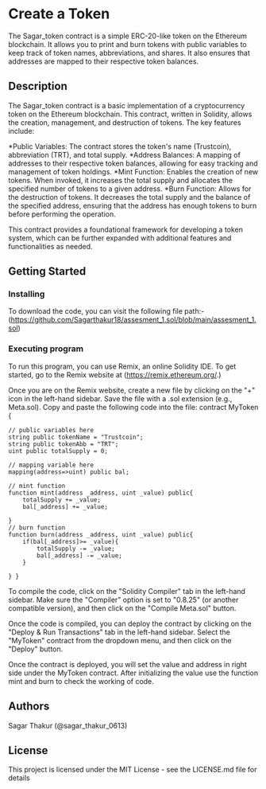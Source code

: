# Create a Token

The Sagar_token contract is a simple ERC-20-like token on the Ethereum blockchain. It allows you to print and burn tokens with public variables to keep track of token names, abbreviations, and shares. It also ensures that addresses are mapped to their respective token balances.

## Description

The Sagar_token contract is a basic implementation of a cryptocurrency token on the Ethereum blockchain. This contract, written in Solidity, allows the creation, management, and destruction of tokens. The key features include:

*Public Variables: The contract stores the token's name (Trustcoin), abbreviation (TRT), and total supply.
*Address Balances: A mapping of addresses to their respective token balances, allowing for easy tracking and management of token holdings.
*Mint Function: Enables the creation of new tokens. When invoked, it increases the total supply and allocates the specified number of tokens to a given address.
*Burn Function: Allows for the destruction of tokens. It decreases the total supply and the balance of the specified address, ensuring that the address has enough tokens to burn before performing the operation.

This contract provides a foundational framework for developing a token system, which can be further expanded with additional features and functionalities as needed.

## Getting Started

### Installing
To download the code, you can visit the following file path:-   (https://github.com/Sagarthakur18/assesment_1.sol/blob/main/assesment_1.sol)


### Executing program

To run this program, you can use Remix, an online Solidity IDE. To get started, go to the Remix website at (https://remix.ethereum.org/.)

Once you are on the Remix website, create a new file by clicking on the "+" icon in the left-hand sidebar. Save the file with a .sol extension (e.g., Meta.sol). Copy and paste the following code into the file: contract MyToken {
```
// public variables here
string public tokenName = "Trustcoin";
string public tokenAbb = "TRT";
uint public totalSupply = 0;

// mapping variable here
mapping(address=>uint) public bal;

// mint function
function mint(address _address, uint _value) public{
    totalSupply += _value;
    bal[_address] += _value;

}
// burn function
function burn(address _address, uint _value) public{
    if(bal[_address]>= _value){
        totalSupply -= _value;
        bal[_address] -= _value;
    } 

} }

 ```


To compile the code, click on the "Solidity Compiler" tab in the left-hand sidebar. Make sure the "Compiler" option is set to "0.8.25" (or another compatible version), and then click on the "Compile Meta.sol" button.

Once the code is compiled, you can deploy the contract by clicking on the "Deploy & Run Transactions" tab in the left-hand sidebar. Select the "MyToken" contract from the dropdown menu, and then click on the "Deploy" button.

Once the contract is deployed, you will set the value and address in right side under the MyToken contract. After initializing the value use the function mint and burn to check the working of code.



## Authors

Sagar Thakur 
(@sagar_thakur_0613)





## License

This project is licensed under the MIT License - see the LICENSE.md file for details
